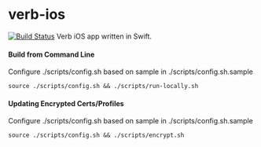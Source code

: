 verb-ios
========

[![Build Status](https://travis-ci.org/JonathanPorta/verb-ios.svg?branch=travis-integration)](https://travis-ci.org/JonathanPorta/verb-ios)
Verb iOS app written in Swift.

#### Build from Command Line
Configure ./scripts/config.sh based on sample in ./scripts/config.sh.sample

`source ./scripts/config.sh && ./scripts/run-locally.sh`

#### Updating Encrypted Certs/Profiles
Configure ./scripts/config.sh based on sample in ./scripts/config.sh.sample

`source ./scripts/config.sh && ./scripts/encrypt.sh`
